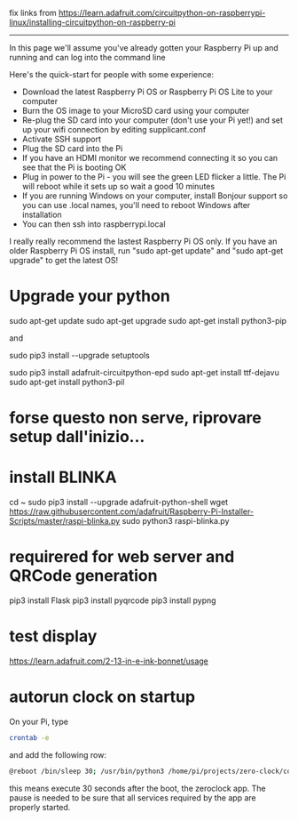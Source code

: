 fix links from https://learn.adafruit.com/circuitpython-on-raspberrypi-linux/installing-circuitpython-on-raspberry-pi

----


In this page we'll assume you've already gotten your Raspberry Pi up and running and can log into the command line

Here's the quick-start for people with some experience:

* Download the latest Raspberry Pi OS or Raspberry Pi OS Lite to your computer
* Burn the OS image to your MicroSD card using your computer
* Re-plug the SD card into your computer (don't use your Pi yet!) and set up your wifi connection by editing supplicant.conf
* Activate SSH support
* Plug the SD card into the Pi
* If you have an HDMI monitor we recommend connecting it so you can see that the Pi is booting OK
* Plug in power to the Pi - you will see the green LED flicker a little. The Pi will reboot while it sets up so wait a good 10 minutes
* If you are running Windows on your computer, install Bonjour support so you can use .local names, you'll need to reboot Windows after installation
* You can then ssh into raspberrypi.local

I really really recommend the lastest Raspberry Pi OS only. If you have an older Raspberry Pi OS install, run "sudo apt-get update" and "sudo apt-get upgrade" to get the latest OS!

# Upgrade your python 
sudo apt-get update
sudo apt-get upgrade
sudo apt-get install python3-pip

and

sudo pip3 install --upgrade setuptools

sudo pip3 install adafruit-circuitpython-epd
sudo apt-get install ttf-dejavu
sudo apt-get install python3-pil




# forse questo non serve, riprovare setup dall'inizio...
# install BLINKA

cd ~
sudo pip3 install --upgrade adafruit-python-shell
wget https://raw.githubusercontent.com/adafruit/Raspberry-Pi-Installer-Scripts/master/raspi-blinka.py
sudo python3 raspi-blinka.py


# requirered for web server and QRCode generation

pip3 install Flask
pip3 install pyqrcode
pip3 install pypng

# test display

https://learn.adafruit.com/2-13-in-e-ink-bonnet/usage

# autorun clock on startup 
On your Pi, type 

```bash
crontab -e 
```

and add the following row:

```bash
@reboot /bin/sleep 30; /usr/bin/python3 /home/pi/projects/zero-clock/code/zeroclock.py
```

this means execute 30 seconds after the boot, the zeroclock app. The pause is needed to be sure that all services required by the app are properly started.